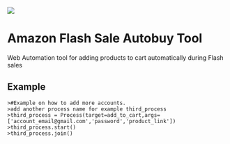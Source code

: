 ![](https://github.com/varnitsingh/amazon-Flash-Sale/images/flashSale.jpg)
# Amazon Flash Sale Autobuy Tool
Web Automation tool for adding products to cart automatically during Flash sales

## Example
    >#Example on how to add more accounts.
    >add another process name for example third_process
    >third_process = Process(target=add_to_cart,args=['account_email@gmail.com','password','product_link'])
    >third_process.start()
    >third_process.join()
